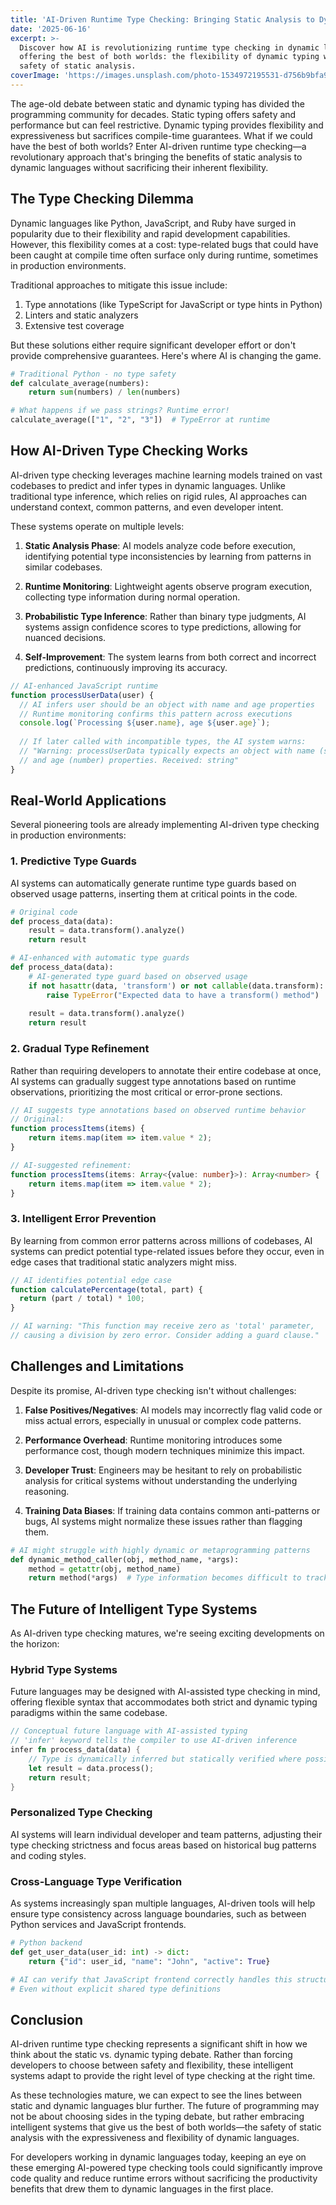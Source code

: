 ```yaml
---
title: 'AI-Driven Runtime Type Checking: Bringing Static Analysis to Dynamic Languages'
date: '2025-06-16'
excerpt: >-
  Discover how AI is revolutionizing runtime type checking in dynamic languages,
  offering the best of both worlds: the flexibility of dynamic typing with the
  safety of static analysis.
coverImage: 'https://images.unsplash.com/photo-1534972195531-d756b9bfa9f2'
---
```

The age-old debate between static and dynamic typing has divided the programming community for decades. Static typing offers safety and performance but can feel restrictive. Dynamic typing provides flexibility and expressiveness but sacrifices compile-time guarantees. What if we could have the best of both worlds? Enter AI-driven runtime type checking—a revolutionary approach that's bringing the benefits of static analysis to dynamic languages without sacrificing their inherent flexibility.

## The Type Checking Dilemma

Dynamic languages like Python, JavaScript, and Ruby have surged in popularity due to their flexibility and rapid development capabilities. However, this flexibility comes at a cost: type-related bugs that could have been caught at compile time often surface only during runtime, sometimes in production environments.

Traditional approaches to mitigate this issue include:

1. Type annotations (like TypeScript for JavaScript or type hints in Python)
2. Linters and static analyzers
3. Extensive test coverage

But these solutions either require significant developer effort or don't provide comprehensive guarantees. Here's where AI is changing the game.

```python
# Traditional Python - no type safety
def calculate_average(numbers):
    return sum(numbers) / len(numbers)

# What happens if we pass strings? Runtime error!
calculate_average(["1", "2", "3"])  # TypeError at runtime
```

## How AI-Driven Type Checking Works

AI-driven type checking leverages machine learning models trained on vast codebases to predict and infer types in dynamic languages. Unlike traditional type inference, which relies on rigid rules, AI approaches can understand context, common patterns, and even developer intent.

These systems operate on multiple levels:

1. **Static Analysis Phase**: AI models analyze code before execution, identifying potential type inconsistencies by learning from patterns in similar codebases.

2. **Runtime Monitoring**: Lightweight agents observe program execution, collecting type information during normal operation.

3. **Probabilistic Type Inference**: Rather than binary type judgments, AI systems assign confidence scores to type predictions, allowing for nuanced decisions.

4. **Self-Improvement**: The system learns from both correct and incorrect predictions, continuously improving its accuracy.

```javascript
// AI-enhanced JavaScript runtime
function processUserData(user) {
  // AI infers user should be an object with name and age properties
  // Runtime monitoring confirms this pattern across executions
  console.log(`Processing ${user.name}, age ${user.age}`);
  
  // If later called with incompatible types, the AI system warns:
  // "Warning: processUserData typically expects an object with name (string) 
  // and age (number) properties. Received: string"
}
```

## Real-World Applications

Several pioneering tools are already implementing AI-driven type checking in production environments:

### 1. Predictive Type Guards

AI systems can automatically generate runtime type guards based on observed usage patterns, inserting them at critical points in the code.

```python
# Original code
def process_data(data):
    result = data.transform().analyze()
    return result

# AI-enhanced with automatic type guards
def process_data(data):
    # AI-generated type guard based on observed usage
    if not hasattr(data, 'transform') or not callable(data.transform):
        raise TypeError("Expected data to have a transform() method")
    
    result = data.transform().analyze()
    return result
```

### 2. Gradual Type Refinement

Rather than requiring developers to annotate their entire codebase at once, AI systems can gradually suggest type annotations based on runtime observations, prioritizing the most critical or error-prone sections.

```typescript
// AI suggests type annotations based on observed runtime behavior
// Original:
function processItems(items) {
    return items.map(item => item.value * 2);
}

// AI-suggested refinement:
function processItems(items: Array<{value: number}>): Array<number> {
    return items.map(item => item.value * 2);
}
```

### 3. Intelligent Error Prevention

By learning from common error patterns across millions of codebases, AI systems can predict potential type-related issues before they occur, even in edge cases that traditional static analyzers might miss.

```javascript
// AI identifies potential edge case
function calculatePercentage(total, part) {
  return (part / total) * 100;
}

// AI warning: "This function may receive zero as 'total' parameter,
// causing a division by zero error. Consider adding a guard clause."
```

## Challenges and Limitations

Despite its promise, AI-driven type checking isn't without challenges:

1. **False Positives/Negatives**: AI models may incorrectly flag valid code or miss actual errors, especially in unusual or complex code patterns.

2. **Performance Overhead**: Runtime monitoring introduces some performance cost, though modern techniques minimize this impact.

3. **Developer Trust**: Engineers may be hesitant to rely on probabilistic analysis for critical systems without understanding the underlying reasoning.

4. **Training Data Biases**: If training data contains common anti-patterns or bugs, AI systems might normalize these issues rather than flagging them.

```python
# AI might struggle with highly dynamic or metaprogramming patterns
def dynamic_method_caller(obj, method_name, *args):
    method = getattr(obj, method_name)
    return method(*args)  # Type information becomes difficult to track
```

## The Future of Intelligent Type Systems

As AI-driven type checking matures, we're seeing exciting developments on the horizon:

### Hybrid Type Systems

Future languages may be designed with AI-assisted type checking in mind, offering flexible syntax that accommodates both strict and dynamic typing paradigms within the same codebase.

```rust
// Conceptual future language with AI-assisted typing
// 'infer' keyword tells the compiler to use AI-driven inference
infer fn process_data(data) {
    // Type is dynamically inferred but statically verified where possible
    let result = data.process();
    return result;
}
```

### Personalized Type Checking

AI systems will learn individual developer and team patterns, adjusting their type checking strictness and focus areas based on historical bug patterns and coding styles.

### Cross-Language Type Verification

As systems increasingly span multiple languages, AI-driven tools will help ensure type consistency across language boundaries, such as between Python services and JavaScript frontends.

```python
# Python backend
def get_user_data(user_id: int) -> dict:
    return {"id": user_id, "name": "John", "active": True}

# AI can verify that JavaScript frontend correctly handles this structure
# Even without explicit shared type definitions
```

## Conclusion

AI-driven runtime type checking represents a significant shift in how we think about the static vs. dynamic typing debate. Rather than forcing developers to choose between safety and flexibility, these intelligent systems adapt to provide the right level of type checking at the right time.

As these technologies mature, we can expect to see the lines between static and dynamic languages blur further. The future of programming may not be about choosing sides in the typing debate, but rather embracing intelligent systems that give us the best of both worlds—the safety of static analysis with the expressiveness and flexibility of dynamic languages.

For developers working in dynamic languages today, keeping an eye on these emerging AI-powered type checking tools could significantly improve code quality and reduce runtime errors without sacrificing the productivity benefits that drew them to dynamic languages in the first place.
